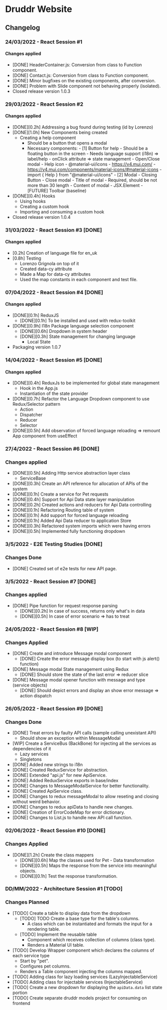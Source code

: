# Druddr Website

## Changelog

### 24/03/2022 - React Session #1

#### Changes applied

-   [DONE] HeaderContainer.js: Conversion from class to Function component.
-   [DONE] Contact.js: Conversion from class to Function component.
-   [DONE] Minor bugfixes on the existing components, after conversion.
-   [DONE] Problem with Slide component not behaving properly (isolated).
-   Closed release version 1.0.3

### 29/03/2022 - React Session #2

#### Changes applied

-   [DONE][0.2h] Addressing a bug found during testing (id by Lorenzo)
-   [DONE][1.0h] New Components being created
    -   Creating a help component
        -   Should be a button that opens a modal
        -   Necessary components: - [1] Button for help - Should be a floating button in the screen - Needs language support (i18n) => label/help - onClick attribute => state management - Open/Close modal - Help icon - @material-ui/icons - https://v4.mui.com/ - https://v4.mui.com/components/material-icons/#material-icons - import { Help } from "@material-ui/icons" - [2] Modal - Closing Button - Close modal - Title of modal - Required, should be not more than 30 length - Content of modal - JSX.Element - [FUTURE] Toolbar (baseline)
-   [DONE][0.4h] Hooks
    -   Using hooks
    -   Creating a custom hook
    -   Importing and consuming a custom hook
-   Closed release version 1.0.4

### 31/03/2022 - React Session #3 [DONE]

#### Changes applied

-   [0.2h] Creation of language file for en_uk
-   [0.8h] Testing
    -   Lorenzo Grignola on top of it
    -   Created data-cy attribute
    -   Made a Map for data-cy attributes
    -   Used the map constants in each component and test file.

### 07/04/2022 - React Session #4 [DONE]

#### Changes applied

-   [DONE][0.1h] ReduxJS
    -   [DONE][0.1h] To be installed and used with redux-toolkit
-   [DONE][0.9h] I18n Package language selection component
    -   [DONE][0.6h] Dropdown in system header
    -   [DONE][0.3h] State management for changing language
        -   Local State
-   Packaging version 1.0.7

### 14/04/2022 - React Session #5 [DONE]

#### Changes applied

-   [DONE][0.4h] ReduxJs to be implemented for global state management
    -   Hook in the App.js
    -   Instantiation of the state provider
-   [DONE][0.7h] Refactor the Language Dropdown component to use Redux/Selector pattern
    -   Action
    -   Dispatcher
    -   Reducer
    -   Selector
-   [DONE][0.5h] Add observation of forced language reloading => remount App component from useEffect

### 27/4/2022 - React Session #6 [DONE]

### Changes applied

-   [DONE][0.5h] Adding Http service abstraction layer class
    -   ServiceBase
-   [DONE][0.3h] Create an API reference for allocation of APIs of the system
-   [DONE][0.1h] Create a service for Pet requests
-   [DONE][0.4h] Support for Api Data state layer manipulation
-   [DONE][0.2h] Created actions and reducers for Api Data controlling
-   [DONE][0.1h] Refactoring Routing table of system
-   [DONE][0.1h] Add support for forced language reloading
-   [DONE][0.1h] Added Api Data reducer to application Store
-   [DONE][0.3h] Refactored system imports which were having errors
-   [DONE][0.5h] Implemented fully functioning dropdown

### 3/5/2022 - E2E Testing Studies [DONE]

### Changes Done

-   [DONE] Created set of e2e tests for new API page.

### 3/5/2022 - React Session #7 [DONE]

### Changes applied

-   [DONE] Pipe function for request response parsing
    -   [DONE][0.2h] In case of success, returns only what's in data
    -   [DONE][0.5h] In case of error scenario => has to treat

### 24/05/2022 - React Session #8 [WIP]

### Changes Applied

-   [DONE] Create and introduce Message modal component
    -   [DONE] Create the error message display box (to start with js alert() function)
-   [DONE] Message modal State management using Redux
    -   [DONE] Should store the state of the last error => reducer slice
-   [DONE] Message modal opener function with message and type (service objects)
    -   [DONE] Should depict errors and display an show error message => action dispatch

### 26/05/2022 - React Session #9 [DONE]

### Changes Done

-   [DONE] Treat errors by faulty API calls (sample calling unexistant API)
    -   Should show an exception within MessageModal
-   [WIP] Create a ServiceBus (BackBone) for injecting all the services as dependencies of it
    -   Lazy services
    -   Singletons
-   [DONE] Added new strings to i18n
-   [DONE] Created ReduxService for abstraction.
-   [DONE] Extended "api.js" for new ApiService.
-   [DONE] Added ReduxService exports in base/index
-   [DONE] Changes to MessageModalService for better functionality.
-   [DONE] Created ApiService class.
-   [DONE] Changes to redux messageModal to allow reseting and closing without weird behavior.
-   [DONE] Changes to redux apiData to handle new changes.
-   [DONE] Creation of ErrorCodeMap for error dictionary.
-   [DONE] Changes to List.js to handle new API call function.

### 02/06/2022 - React Session #10 [DONE]

### Changes Applied

-   [DONE][1.2h] Create the class mappers
    -   [DONE][0.6h] Map the classes used for Pet - Data transformation
    -   [DONE][0.5h] Maps the response from the service into meaningful objects.
    -   [DONE][0.1h] Test the response transformation.

### DD/MM/2022 - Architecture Session #1 [TODO]

### Changes Planned

-   [TODO] Create a table to display data from the dropdown
    -   [TODO] TODO Create a base type for the table's columns.
        -   A class which can be instantiated and formats the input for a rendering table.
    -   [TODO] Implement the reusable table
        -   Component which receives collection of columns (class type).
        -   Renders a Material UI table.
-   [TODO] Develop Wrapper component which declares the columns of each service type
    -   Start by "pet".
    -   Configures pet columns.
    -   Renders a Table component injecting the columns mapped.
-   [TODO] Adding class for lazy loading services (LazyInjectableService)
-   [TODO] Adding class for injectable services (InjectableService)
-   [TODO] Create a new dropdown for displaying the `apiData.data` list state portion
-   [TODO] Create separate druddr models project for consuming on frontend
